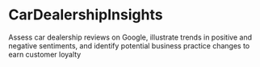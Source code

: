 # CarDealershipInsights
Assess car dealership reviews on Google, illustrate trends in positive and negative sentiments, and identify potential business practice changes to earn customer loyalty
